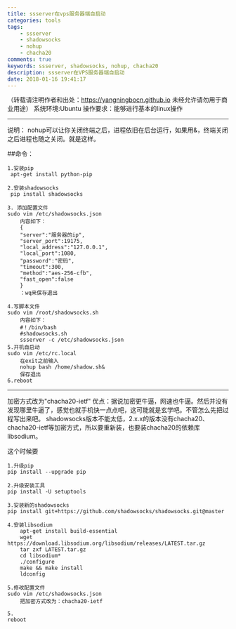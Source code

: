 ```yaml
---
title: ssserver在vps服务器端自启动
categories: tools
tags: 
    - ssserver
    - shadowsocks
    - nohup
    - chacha20
comments: true
keywords: ssserver, shadowsocks, nohup, chacha20
description: ssserver在VPS服务器端自启动
date: 2018-01-16 19:41:17
---
```

（转载请注明作者和出处：https://yangningbocn.github.io 未经允许请勿用于商业用途）
系统环境:Ubuntu
操作要求：能够进行基本的linux操作


----------

说明：
nohup可以让你关闭终端之后，进程依旧在后台运行，如果用&，终端关闭之后进程也随之关闭。就是这样。

##命令：

```
1.安装pip
 apt-get install python-pip
 
2.安装shadowsocks
 pip install shadowsocks

3. 添加配置文件
sudo vim /etc/shadowsocks.json
    内容如下：
    {
    "server":"服务器的ip",
    "server_port":19175,
    "local_address":"127.0.0.1",
    "local_port":1080,
    "password":"密码",
    "timeout":300,
    "method":"aes-256-cfb",
    "fast_open":false
    }
    ：wq来保存退出

4.写脚本文件
sudo vim /root/shadowsocks.sh
    内容如下：
    #！/bin/bash
    #shadowsocks.sh
    ssserver -c /etc/shadowsocks.json
5.开机自启动
sudo vim /etc/rc.local
    在exit之前输入
    nohup bash /home/shadow.sh&
    保存退出
6.reboot

```


----------

加密方式改为"chacha20-ietf"
优点：据说加密更牛逼，网速也牛逼。然后并没有发现哪里牛逼了，感觉也就手机快一点点吧，这可能就是玄学吧。不管怎么先把过程写出来吧。
shadowsocks版本不能太低，2.x.x的版本没有chacha20、chacha20-ietf等加密方式，所以要重新装，也要装chacha20的依赖库libsodium。

这个时候要

```
1.升级pip
pip install --upgrade pip

2.升级安装工具
pip install -U setuptools

3.安装新的shadowsocks
pip install git+https://github.com/shadowsocks/shadowsocks.git@master

4.安装libsodium
    apt-get install build-essential
    wget https://download.libsodium.org/libsodium/releases/LATEST.tar.gz
    tar zxf LATEST.tar.gz
    cd libsodium*
    ./configure
    make && make install
    ldconfig

5.修改配置文件
sudo vim /etc/shadowsocks.json
    把加密方式改为：chacha20-ietf

5.
reboot
```